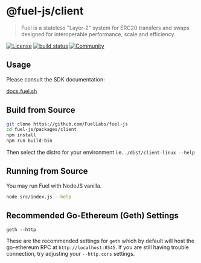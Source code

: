 # @fuel-js/client

> Fuel is a stateless "Layer-2" system for ERC20 transfers and swaps designed for interoperable performance, scale and efficiency.

[![License](https://img.shields.io/badge/License-Apache%202.0-blue.svg)](https://opensource.org/licenses/Apache-2.0)
<a href="https://circleci.com/gh/badges/shields/tree/master"> <img src="https://img.shields.io/circleci/project/github/badges/shields/master" alt="build status"></a>
[![Community](https://img.shields.io/badge/chat%20on-discord-orange?&logo=discord&logoColor=ffffff&color=7389D8&labelColor=6A7EC2)](https://discord.gg/DDWxYY6)

## Usage

Please consult the SDK documentation:

[docs.fuel.sh](https://docs.fuel.sh)

## Build from Source

```bash
git clone https://github.com/FuelLabs/fuel-js
cd fuel-js/packages/client
npm install
npm run build-bin
```

Then select the distro for your environment i.e. `./dist/client-linux --help`

## Running from Source

You may run Fuel with NodeJS vanilla.

```bash
node src/index.js --help
```

## Recommended Go-Ethereum (Geth) Settings

```
geth --http
```

These are the recommended settings for `geth` which by default will host the go-ethereum RPC at `http://localhost:8545`. If you are still having trouble connection, try adjusting your `--http.cors` settings.
